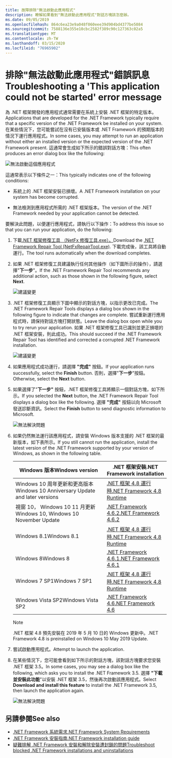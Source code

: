 ```yaml
---
title: 故障排除"無法啟動此應用程式"
description: 瞭解如果看到"無法啟動此應用程式"對話方塊該怎麼辦。
ms.date: 09/05/2019
ms.openlocfilehash: 864c6ea23e9a048f060eee39d904bd4377be5084
ms.sourcegitcommit: 7588136e355e10cbc2582f389c90c127363c02a5
ms.translationtype: MT
ms.contentlocale: zh-TW
ms.lasthandoff: 03/15/2020
ms.locfileid: "76965902"
---
```

# <a name="troubleshooting-a-this-application-could-not-be-started-error-message"></a><span data-ttu-id="7c7a2-103">排除"無法啟動此應用程式"錯誤訊息</span><span class="sxs-lookup"><span data-stu-id="7c7a2-103">Troubleshooting a 'This application could not be started' error message</span></span>

<span data-ttu-id="7c7a2-104">為 .NET 框架開發的應用程式通常需要在系統上安裝 .NET 框架的特定版本。</span><span class="sxs-lookup"><span data-stu-id="7c7a2-104">Applications that are developed for the .NET Framework typically require that a specific version of the .NET Framework be installed on your system.</span></span> <span data-ttu-id="7c7a2-105">在某些情況下，您可能嘗試在沒有已安裝版本或 .NET Framework 的預期版本的情況下運行應用程式。</span><span class="sxs-lookup"><span data-stu-id="7c7a2-105">In some cases, you may attempt to run an application without either an installed version or the expected version of the .NET Framework present.</span></span> <span data-ttu-id="7c7a2-106">這通常會生成如下所示的錯誤對話方塊：</span><span class="sxs-lookup"><span data-stu-id="7c7a2-106">This often produces an error dialog box like the following:</span></span>

![無法啟動這個應用程式](media/application-not-started/app-could-not-be-started.png)

<span data-ttu-id="7c7a2-108">這通常表示以下條件之一：</span><span class="sxs-lookup"><span data-stu-id="7c7a2-108">This typically indicates one of the following conditions:</span></span>

- <span data-ttu-id="7c7a2-109">系統上的 .NET 框架安裝已損壞。</span><span class="sxs-lookup"><span data-stu-id="7c7a2-109">A .NET Framework installation on your system has become corrupted.</span></span>

- <span data-ttu-id="7c7a2-110">無法檢測到應用程式所需的 .NET 框架版本。</span><span class="sxs-lookup"><span data-stu-id="7c7a2-110">The version of the .NET Framework needed by your application cannot be detected.</span></span>

<span data-ttu-id="7c7a2-111">要解決此問題，以便運行應用程式，請執行以下操作：</span><span class="sxs-lookup"><span data-stu-id="7c7a2-111">To address this issue so that you can run your application, do the following:</span></span>

1. <span data-ttu-id="7c7a2-112">下載[.NET 框架修復工具 （NetFx 修復工具.exe）。](https://www.microsoft.com/download/details.aspx?id=30135)</span><span class="sxs-lookup"><span data-stu-id="7c7a2-112">Download the [.NET Framework Repair Tool (NetFxRepairTool.exe)](https://www.microsoft.com/download/details.aspx?id=30135).</span></span> <span data-ttu-id="7c7a2-113">下載完成後，該工具將自動運行。</span><span class="sxs-lookup"><span data-stu-id="7c7a2-113">The tool runs automatically when the download completes.</span></span>

1. <span data-ttu-id="7c7a2-114">如果 .NET 框架修復工具建議執行任何其他操作（如下圖所示的操作），請選擇"**下一步**"。</span><span class="sxs-lookup"><span data-stu-id="7c7a2-114">If the .NET Framework Repair Tool recommends any additional action, such as those shown in the following figure, select **Next**.</span></span>

   ![建議變更](media/application-not-started/repair-tool-recommended-changes.png)

1. <span data-ttu-id="7c7a2-116">.NET 框架修復工具顯示下圖中顯示的對話方塊，以指示更改已完成。</span><span class="sxs-lookup"><span data-stu-id="7c7a2-116">The .NET Framework Repair Tools displays a dialog box shown in the following figure to indicate that changes are complete.</span></span> <span data-ttu-id="7c7a2-117">嘗試重新運行應用程式時，請保持對話方塊打開狀態。</span><span class="sxs-lookup"><span data-stu-id="7c7a2-117">Leave the dialog box open while you to try rerun your application.</span></span> <span data-ttu-id="7c7a2-118">如果 .NET 框架修復工具已識別並更正損壞的 .NET 框架安裝，則此成功。</span><span class="sxs-lookup"><span data-stu-id="7c7a2-118">This should succeed if the .NET Framework Repair Tool has identified and corrected a corrupted .NET Framework installation.</span></span>

   ![建議變更](media/application-not-started/repair-tool-changes-complete.png)

1. <span data-ttu-id="7c7a2-120">如果應用程式成功運行，請選擇 **"完成"** 按鈕。</span><span class="sxs-lookup"><span data-stu-id="7c7a2-120">If your application runs successfully, select the **Finish** button.</span></span> <span data-ttu-id="7c7a2-121">否則，選擇"**下一步**"按鈕。</span><span class="sxs-lookup"><span data-stu-id="7c7a2-121">Otherwise, select the **Next** button.</span></span>

1. <span data-ttu-id="7c7a2-122">如果選擇了"**下一步"** 按鈕，.NET 框架修復工具將顯示一個對話方塊，如下所示。</span><span class="sxs-lookup"><span data-stu-id="7c7a2-122">If you selected the **Next** button, the .NET Framework Repair Tool displays a dialog box like the following.</span></span> <span data-ttu-id="7c7a2-123">選擇 **"完成"** 按鈕以向 Microsoft 發送診斷資訊。</span><span class="sxs-lookup"><span data-stu-id="7c7a2-123">Select the **Finish** button to send diagnostic information to Microsoft.</span></span>

   ![無法解決問題](media/application-not-started/repair-tool-no-resolution.png)

1. <span data-ttu-id="7c7a2-125">如果仍然無法運行該應用程式，請安裝 Windows 版本支援的 .NET 框架的最新版本，如下表所示。</span><span class="sxs-lookup"><span data-stu-id="7c7a2-125">If you still cannot run the application, install the latest version of the .NET Framework supported by your version of Windows, as shown in the following table.</span></span>

   |<span data-ttu-id="7c7a2-126">Windows 版本</span><span class="sxs-lookup"><span data-stu-id="7c7a2-126">Windows version</span></span>|<span data-ttu-id="7c7a2-127">.NET 框架安裝</span><span class="sxs-lookup"><span data-stu-id="7c7a2-127">.NET Framework installation</span></span>|
   |---|---|
   |<span data-ttu-id="7c7a2-128">Windows 10 周年更新和更高版本</span><span class="sxs-lookup"><span data-stu-id="7c7a2-128">Windows 10 Anniversary Update and later versions</span></span>|[<span data-ttu-id="7c7a2-129">.NET 框架 4.8 運行時</span><span class="sxs-lookup"><span data-stu-id="7c7a2-129">.NET Framework 4.8 Runtime</span></span>](https://dotnet.microsoft.com/download/dotnet-framework/net48)|
   |<span data-ttu-id="7c7a2-130">視窗 10， Windows 10 11 月更新</span><span class="sxs-lookup"><span data-stu-id="7c7a2-130">Windows 10, Windows 10 November Update</span></span>|[<span data-ttu-id="7c7a2-131">.NET Framework 4.6.2</span><span class="sxs-lookup"><span data-stu-id="7c7a2-131">.NET Framework 4.6.2</span></span>](https://dotnet.microsoft.com/download/dotnet-framework/net462)|
   |<span data-ttu-id="7c7a2-132">Windows 8.1</span><span class="sxs-lookup"><span data-stu-id="7c7a2-132">Windows 8.1</span></span>|[<span data-ttu-id="7c7a2-133">.NET 框架 4.8 運行時</span><span class="sxs-lookup"><span data-stu-id="7c7a2-133">.NET Framework 4.8 Runtime</span></span>](https://dotnet.microsoft.com/download/dotnet-framework/net48)|
   |<span data-ttu-id="7c7a2-134">Windows 8</span><span class="sxs-lookup"><span data-stu-id="7c7a2-134">Windows 8</span></span>|[<span data-ttu-id="7c7a2-135">.NET Framework 4.6.1</span><span class="sxs-lookup"><span data-stu-id="7c7a2-135">.NET Framework 4.6.1</span></span>](https://dotnet.microsoft.com/download/dotnet-framework/net461)|
   |<span data-ttu-id="7c7a2-136">Windows 7 SP1</span><span class="sxs-lookup"><span data-stu-id="7c7a2-136">Windows 7 SP1</span></span>|[<span data-ttu-id="7c7a2-137">.NET 框架 4.8 運行時</span><span class="sxs-lookup"><span data-stu-id="7c7a2-137">.NET Framework 4.8 Runtime</span></span>](https://dotnet.microsoft.com/download/dotnet-framework/net48)|
   |<span data-ttu-id="7c7a2-138">Windows Vista SP2</span><span class="sxs-lookup"><span data-stu-id="7c7a2-138">Windows Vista SP2</span></span>|[<span data-ttu-id="7c7a2-139">.NET Framework 4.6</span><span class="sxs-lookup"><span data-stu-id="7c7a2-139">.NET Framework 4.6</span></span>](https://dotnet.microsoft.com/download/dotnet-framework/net46)|

   > [!NOTE]
   > <span data-ttu-id="7c7a2-140">.NET 框架 4.8 預先安裝在 2019 年 5 月 10 日的 Windows 更新中。</span><span class="sxs-lookup"><span data-stu-id="7c7a2-140">.NET Framework 4.8 is preinstalled on Windows 10 May 2019 Update.</span></span>

1. <span data-ttu-id="7c7a2-141">嘗試啟動應用程式。</span><span class="sxs-lookup"><span data-stu-id="7c7a2-141">Attempt to launch the application.</span></span>

1. <span data-ttu-id="7c7a2-142">在某些情況下，您可能會看到如下所示的對話方塊，該對話方塊要求您安裝 .NET 框架 3.5。</span><span class="sxs-lookup"><span data-stu-id="7c7a2-142">In some cases, you may see a dialog box like the following, which asks you to install the .NET Framework 3.5.</span></span> <span data-ttu-id="7c7a2-143">選擇 **"下載並安裝此功能**"以安裝 .NET 框架 3.5，然後再次啟動該應用程式。</span><span class="sxs-lookup"><span data-stu-id="7c7a2-143">Select **Download and install this feature** to install the .NET Framework 3.5, then launch the application again.</span></span>

   ![無法解決問題](media/application-not-started/install-3-5.png)

## <a name="see-also"></a><span data-ttu-id="7c7a2-145">另請參閱</span><span class="sxs-lookup"><span data-stu-id="7c7a2-145">See also</span></span>

- [<span data-ttu-id="7c7a2-146">.NET Framework 系統需求</span><span class="sxs-lookup"><span data-stu-id="7c7a2-146">.NET Framework System Requirements</span></span>](../get-started/system-requirements.md)
- [<span data-ttu-id="7c7a2-147">.NET Framework 安裝指南</span><span class="sxs-lookup"><span data-stu-id="7c7a2-147">.NET Framework installation guide</span></span>](index.md)
- [<span data-ttu-id="7c7a2-148">疑難排解 .NET Framework 安裝和解除安裝遭封鎖的問題</span><span class="sxs-lookup"><span data-stu-id="7c7a2-148">Troubleshoot blocked .NET Framework installations and uninstallations</span></span>](troubleshoot-blocked-installations-and-uninstallations.md)

